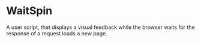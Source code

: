 # WaitSpin
A user script, that displays a visual feedback while the browser waits for the response of a request loads a new page.
